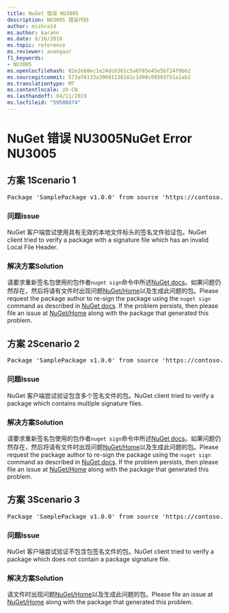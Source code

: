 ```yaml
---
title: NuGet 错误 NU3005
description: NU3005 错误代码
author: mishra14
ms.author: karann
ms.date: 8/16/2018
ms.topic: reference
ms.reviewer: anangaur
f1_keywords:
- NU3005
ms.openlocfilehash: 82e2eb8ec1e24dc6361c5a0f85e45e5bf24f0b62
ms.sourcegitcommit: 573af6133a39601136181c1d98c09303f51a1ab2
ms.translationtype: MT
ms.contentlocale: zh-CN
ms.lasthandoff: 04/11/2019
ms.locfileid: "59508874"
---
```

# <a name="nuget-error-nu3005"></a><span data-ttu-id="963a5-103">NuGet 错误 NU3005</span><span class="sxs-lookup"><span data-stu-id="963a5-103">NuGet Error NU3005</span></span>

## <a name="scenario-1"></a><span data-ttu-id="963a5-104">方案 1</span><span class="sxs-lookup"><span data-stu-id="963a5-104">Scenario 1</span></span>

<pre>Package 'SamplePackage v1.0.0' from source 'https://contoso.com/index.json': The package contains an invalid package signature file.</pre>

### <a name="issue"></a><span data-ttu-id="963a5-105">问题</span><span class="sxs-lookup"><span data-stu-id="963a5-105">Issue</span></span>

<span data-ttu-id="963a5-106">NuGet 客户端尝试使用具有无效的本地文件标头的签名文件验证包。</span><span class="sxs-lookup"><span data-stu-id="963a5-106">NuGet client tried to verify a package with a signature file which has an invalid Local File Header.</span></span>


### <a name="solution"></a><span data-ttu-id="963a5-107">解决方案</span><span class="sxs-lookup"><span data-stu-id="963a5-107">Solution</span></span>

<span data-ttu-id="963a5-108">请要求重新签名包使用的包作者`nuget sign`命令中所述[NuGet docs](https://docs.microsoft.com/en-us/nuget/create-packages/sign-a-package)。如果问题仍然存在，然后将请有文件时出现问题[NuGet/Home](https://github.com/NuGet/Home/issues)以及生成此问题的包。</span><span class="sxs-lookup"><span data-stu-id="963a5-108">Please request the package author to re-sign the package using the `nuget sign` command as described in [NuGet docs](https://docs.microsoft.com/en-us/nuget/create-packages/sign-a-package). If the problem persists, then please file an issue at [NuGet/Home](https://github.com/NuGet/Home/issues) along with the package that generated this problem.</span></span>



## <a name="scenario-2"></a><span data-ttu-id="963a5-109">方案 2</span><span class="sxs-lookup"><span data-stu-id="963a5-109">Scenario 2</span></span>

<pre>Package 'SamplePackage v1.0.0' from source 'https://contoso.com/index.json': The package contains multiple package signature files.</pre>

### <a name="issue"></a><span data-ttu-id="963a5-110">问题</span><span class="sxs-lookup"><span data-stu-id="963a5-110">Issue</span></span>

<span data-ttu-id="963a5-111">NuGet 客户端尝试验证包含多个签名文件的包。</span><span class="sxs-lookup"><span data-stu-id="963a5-111">NuGet client tried to verify a package which contains multiple signature files.</span></span>


### <a name="solution"></a><span data-ttu-id="963a5-112">解决方案</span><span class="sxs-lookup"><span data-stu-id="963a5-112">Solution</span></span>

<span data-ttu-id="963a5-113">请要求重新签名包使用的包作者`nuget sign`命令中所述[NuGet docs](https://docs.microsoft.com/en-us/nuget/create-packages/sign-a-package)。如果问题仍然存在，然后将请有文件时出现问题[NuGet/Home](https://github.com/NuGet/Home/issues)以及生成此问题的包。</span><span class="sxs-lookup"><span data-stu-id="963a5-113">Please request the package author to re-sign the package using the `nuget sign` command as described in [NuGet docs](https://docs.microsoft.com/en-us/nuget/create-packages/sign-a-package). If the problem persists, then please file an issue at [NuGet/Home](https://github.com/NuGet/Home/issues) along with the package that generated this problem.</span></span>



## <a name="scenario-3"></a><span data-ttu-id="963a5-114">方案 3</span><span class="sxs-lookup"><span data-stu-id="963a5-114">Scenario 3</span></span>

<pre>Package 'SamplePackage v1.0.0' from source 'https://contoso.com/index.json': The package does not contain a valid package signature file.</pre>

### <a name="issue"></a><span data-ttu-id="963a5-115">问题</span><span class="sxs-lookup"><span data-stu-id="963a5-115">Issue</span></span>

<span data-ttu-id="963a5-116">NuGet 客户端尝试验证不包含包签名文件的包。</span><span class="sxs-lookup"><span data-stu-id="963a5-116">NuGet client tried to verify a package which does not contain a package signature file.</span></span>


### <a name="solution"></a><span data-ttu-id="963a5-117">解决方案</span><span class="sxs-lookup"><span data-stu-id="963a5-117">Solution</span></span>

<span data-ttu-id="963a5-118">请文件时出现问题[NuGet/Home](https://github.com/NuGet/Home/issues)以及生成此问题的包。</span><span class="sxs-lookup"><span data-stu-id="963a5-118">Please file an issue at [NuGet/Home](https://github.com/NuGet/Home/issues) along with the package that generated this problem.</span></span>


